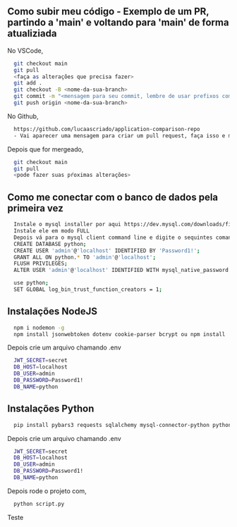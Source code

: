 
## Como subir meu código - Exemplo de um PR, partindo a 'main' e voltando para 'main' de forma atualiziada

No VSCode,

```bash
  git checkout main
  git pull
  <faça as alterações que precisa fazer>
  git add .
  git checkout -B <nome-da-sua-branch>
  git commit -m "<mensagem para seu commit, lembre de usar prefixos como fix | chore | feat>"
  git push origin <nome-da-sua-branch>
```

No Github,

```bash
  https://github.com/lucaascriado/application-comparison-repo
  - Vai aparecer uma mensagem para criar um pull request, faça isso e manda para o grupo com um @lucas para o merge 
```

Depois que for mergeado, 

```bash
  git checkout main
  git pull
  <pode fazer suas pŕoximas alterações>
```

## Como me conectar com o banco de dados pela primeira vez

```bash
  Instale o mysql installer por aqui https://dev.mysql.com/downloads/file/?id=526408
  Instale ele em modo FULL
  Depois vá para o mysql client command line e digite o sequintes comandos
  CREATE DATABASE python;
  CREATE USER 'admin'@'localhost' IDENTIFIED BY 'Password1!';
  GRANT ALL ON python.* TO 'admin'@'localhost';
  FLUSH PRIVILEGES;
  ALTER USER 'admin'@'localhost' IDENTIFIED WITH mysql_native_password BY 'Password1!';

  use python;
  SET GLOBAL log_bin_trust_function_creators = 1;
```

## Instalações NodeJS 

```bash
  npm i nodemon -g
  npm install jsonwebtoken dotenv cookie-parser bcrypt ou npm install
```

Depois crie um arquivo chamando .env 

```bash
  JWT_SECRET=secret
  DB_HOST=localhost
  DB_USER=admin
  DB_PASSWORD=Password1!
  DB_NAME=python
```

## Instalações Python

```bash
  pip install pybars3 requests sqlalchemy mysql-connector-python python-dotenv bcrypt pyjwt
```

Depois crie um arquivo chamando .env 

```bash
  JWT_SECRET=secret
  DB_HOST=localhost
  DB_USER=admin
  DB_PASSWORD=Password1!
  DB_NAME=python
```

Depois rode o projeto com,

```bash
  python script.py
```

Teste